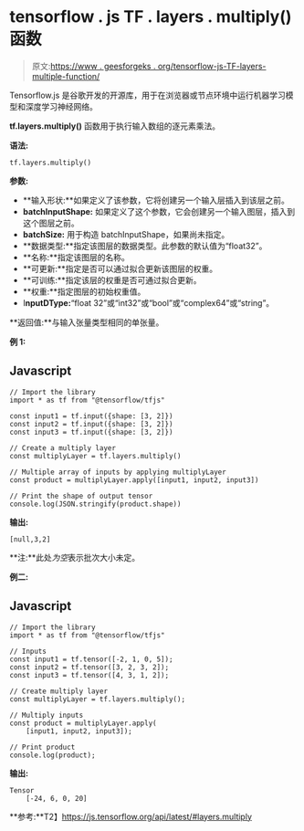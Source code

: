 # tensorflow . js TF . layers . multiply()函数

> 原文:[https://www . geesforgeks . org/tensorflow-js-TF-layers-multiple-function/](https://www.geeksforgeeks.org/tensorflow-js-tf-layers-multiply-function/)

Tensorflow.js 是谷歌开发的开源库，用于在浏览器或节点环境中运行机器学习模型和深度学习神经网络。

**tf.layers.multiply()** 函数用于执行输入数组的逐元素乘法。

**语法:**

```
tf.layers.multiply()
```

**参数:**

*   **输入形状:**如果定义了该参数，它将创建另一个输入层插入到该层之前。
*   **batchInputShape:** 如果定义了这个参数，它会创建另一个输入图层，插入到这个图层之前。
*   **batchSize:** 用于构造 batchInputShape，如果尚未指定。
*   **数据类型:**指定该图层的数据类型。此参数的默认值为“float32”。
*   **名称:**指定该图层的名称。
*   **可更新:**指定是否可以通过拟合更新该图层的权重。
*   **可训练:**指定该层的权重是否可通过拟合更新。
*   **权重:**指定图层的初始权重值。
*   I**nputDType:**“float 32”或“int32”或“bool”或“complex64”或“string”。

**返回值:**与输入张量类型相同的单张量。

**例 1:**

## Javascript

```
// Import the library
import * as tf from "@tensorflow/tfjs"

const input1 = tf.input({shape: [3, 2]})
const input2 = tf.input({shape: [3, 2]})
const input3 = tf.input({shape: [3, 2]})

// Create a multiply layer
const multiplyLayer = tf.layers.multiply()

// Multiple array of inputs by applying multiplyLayer
const product = multiplyLayer.apply([input1, input2, input3])

// Print the shape of output tensor
console.log(JSON.stringify(product.shape))
```

**输出:**

```
[null,3,2]
```

**注:**此处*为空*表示批次大小未定。

**例二:**

## Javascript

```
// Import the library
import * as tf from "@tensorflow/tfjs"

// Inputs
const input1 = tf.tensor([-2, 1, 0, 5]);
const input2 = tf.tensor([3, 2, 3, 2]);
const input3 = tf.tensor([4, 3, 1, 2]);

// Create multiply layer
const multiplyLayer = tf.layers.multiply();

// Multiply inputs
const product = multiplyLayer.apply(
    [input1, input2, input3]);

// Print product
console.log(product);
```

**输出:**

```
Tensor
    [-24, 6, 0, 20]
```

**参考:**T2】https://js.tensorflow.org/api/latest/#layers.multiply